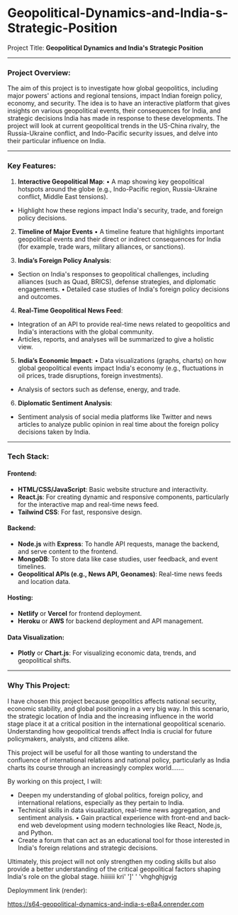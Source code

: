 # Geopolitical-Dynamics-and-India-s-Strategic-Position

Project Title: **Geopolitical Dynamics and India's Strategic Position**

---

### Project Overview:
The aim of this project is to investigate how global geopolitics, including major powers' actions and regional tensions, impact Indian foreign policy, economy, and security. The idea is to have an interactive platform that gives insights on various geopolitical events, their consequences for India, and strategic decisions India has made in response to these developments. The project will look at current geopolitical trends in the US-China rivalry, the Russia-Ukraine conflict, and Indo-Pacific security issues, and delve into their particular influence on India.

---

### Key Features:
1. **Interactive Geopolitical Map**:
• A map showing key geopolitical hotspots around the globe (e.g., Indo-Pacific region, Russia-Ukraine conflict, Middle East tensions).
- Highlight how these regions impact India's security, trade, and foreign policy decisions.

2. **Timeline of Major Events**
• A timeline feature that highlights important geopolitical events and their direct or indirect consequences for India (for example, trade wars, military alliances, or sanctions).

3. **India’s Foreign Policy Analysis**:
- Section on India's responses to geopolitical challenges, including alliances (such as Quad, BRICS), defense strategies, and diplomatic engagements.
• Detailed case studies of India's foreign policy decisions and outcomes.

4. **Real-Time Geopolitical News Feed**:
- Integration of an API to provide real-time news related to geopolitics and India's interactions with the global community.
- Articles, reports, and analyses will be summarized to give a holistic view.

5. **India’s Economic Impact**:
• Data visualizations (graphs, charts) on how global geopolitical events impact India's economy (e.g., fluctuations in oil prices, trade disruptions, foreign investments).
- Analysis of sectors such as defense, energy, and trade.

6. **Diplomatic Sentiment Analysis**:
- Sentiment analysis of social media platforms like Twitter and news articles to analyze public opinion in real time about the foreign policy decisions taken by India.


---

### Tech Stack:
#### Frontend:
- **HTML/CSS/JavaScript**: Basic website structure and interactivity.
- **React.js**: For creating dynamic and responsive components, particularly for the interactive map and real-time news feed.
- **Tailwind CSS**: For fast, responsive design.

#### Backend:
- **Node.js** with **Express**: To handle API requests, manage the backend, and serve content to the frontend.
- **MongoDB**: To store data like case studies, user feedback, and event timelines.
- **Geopolitical APIs (e.g., News API, Geonames)**: Real-time news feeds and location data.

#### Hosting:
- **Netlify** or **Vercel** for frontend deployment.
- **Heroku** or **AWS** for backend deployment and API management.
#### Data Visualization:
- **Plotly** or **Chart.js**: For visualizing economic data, trends, and geopolitical shifts.

---

### Why This Project:
I have chosen this project because geopolitics affects national security, economic stability, and global positioning in a very big way. In this scenario, the strategic location of India and the increasing influence in the world stage place it at a critical position in the international geopolitical scenario. Understanding how geopolitical trends affect India is crucial for future policymakers, analysts, and citizens alike.

This project will be useful for all those wanting to understand the confluence of international relations and national policy, particularly as India charts its course through an increasingly complex world.......

By working on this project, I will:
- Deepen my understanding of global politics, foreign policy, and international relations, especially as they pertain to India.
- Technical skills in data visualization, real-time news aggregation, and sentiment analysis.
• Gain practical experience with front-end and back-end web development using modern technologies like React, Node.js, and Python.
- Create a forum that can act as an educational tool for those interested in India's foreign relations and strategic decisions.

Ultimately, this project will not only strengthen my coding skills but also provide a better understanding of the critical geopolitical factors shaping India's role on the global stage.
hiiiiiii
kri'
']'
'
'vhghghjgvjg

Deploymment link (render):

https://s64-geopolitical-dynamics-and-india-s-e8a4.onrender.com